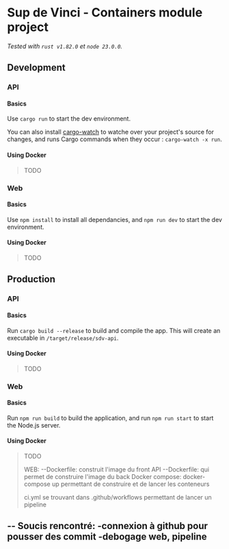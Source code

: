 # Sup de Vinci - Containers module project

*Tested with `rust v1.82.0` et `node 23.0.0`.*

## Development

### API

#### Basics

Use `cargo run` to start the dev environment.

You can also install [cargo-watch](https://crates.io/crates/cargo-watch) to watche over your project's source for changes, and runs Cargo commands when they occur : `cargo-watch -x run`.

#### Using Docker

> TODO

### Web

#### Basics

Use `npm install` to install all dependancies, and `npm run dev` to start the dev environment.

#### Using Docker

> TODO

## Production

### API

#### Basics

Run `cargo build --release` to build and compile the app. This will create an executable in `/target/release/sdv-api`.

#### Using Docker

> TODO

### Web

#### Basics

Run `npm run build` to build the application, and run `npm run start` to start the Node.js server. 

#### Using Docker

> TODO
>
> WEB:
  --Dockerfile: construit l'image du front
> API
  --Dockerfile: qui permet de construire l'image du back
> Docker compose: docker-compose up permettant de construire et de lancer les conteneurs
>
> ci.yml se trouvant dans .github/workflows permettant de lancer un pipeline 


-- Soucis rencontré:
  -connexion à github pour pousser des commit
  -debogage web, pipeline
  -
